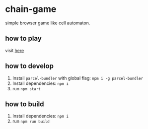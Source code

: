 # chain-game
simple browser game like cell automaton.

## how to play
visit [here](https://MICKeyzwo.github.io/chain-game)

## how to develop
1. Install `parcel-bundler` with global flag: `npm i -g parcel-bundler`
1. Install dependencies: `npm i`
1. run `npm start`

## how to build
1. Install dependencies: `npm i`
1. run `npm run build`
